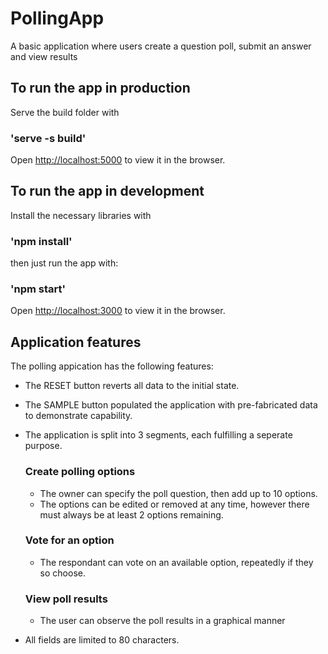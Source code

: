 # PollingApp
A basic application where users create a question poll, submit an answer and view results

## To run the app in production

Serve the build folder with

### 'serve -s build'

Open [http://localhost:5000](http://localhost:5000) to view it in the browser.
## To run the app in development

Install the necessary libraries with

### 'npm install'

then just run the app with:

### 'npm start'

Open [http://localhost:3000](http://localhost:3000) to view it in the browser.

## Application features

The polling appication has the following features:

- The RESET button reverts all data to the initial state.
- The SAMPLE button populated the application with pre-fabricated data to demonstrate capability.  
- The application is split into 3 segments, each fulfilling a seperate purpose.
    ### Create polling options
    - The owner can specify the poll question, then add up to 10 options.
    - The options can be edited or removed at any time, however there must always be at least 2 options remaining.

    ### Vote for an option
    - The respondant can vote on an available option, repeatedly if they so choose.

    ### View poll results
    - The user can observe the poll results in a graphical manner

- All fields are limited to 80 characters.

